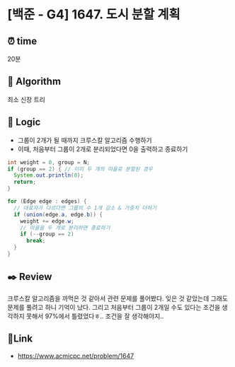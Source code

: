 # [백준 - G4] 1647. 도시 분할 계획
 
## ⏰  **time**
20분

## :pushpin: **Algorithm**
최소 신장 트리

## :round_pushpin: **Logic**
- 그룹이 2개가 될 때까지 크루스칼 알고리즘 수행하기
- 이때, 처음부터 그룹이 2개로 분리되었다면 0을 출력하고 종료하기
```java
int weight = 0, group = N;
if (group == 2) { // 이미 두 개의 마을로 분할된 경우
  System.out.println(0);
  return;
}

for (Edge edge : edges) {
  // 대표자가 다르다면 그룹의 수 1개 감소 & 가중치 더하기
  if (union(edge.a, edge.b)) {
    weight += edge.w;
    // 마을을 두 개로 분리하면 종료하기
    if (--group == 2)
      break;
  }
}
```

## :black_nib: **Review**
크루스칼 알고리즘을 까먹은 것 같아서 관련 문제를 풀어봤다. 잊은 것 같았는데 그래도 문제를 풀려고 하니 기억이 났다. 
그리고 처음부터 그룹이 2개일 수도 있다는 조건을 생각하지 못해서 97%에서 틀렸었다ㅎ.. 조건을 잘 생각해야지..

## 📡**Link**
- https://www.acmicpc.net/problem/1647
